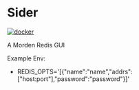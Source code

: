 # Sider

[![docker](https://github.com/renzholy/sider/actions/workflows/docker.yml/badge.svg)](https://github.com/renzholy/sider/actions/workflows/docker.yml)

A Morden Redis GUI

Example Env:
- REDIS_OPTS='[{"name":"name","addrs":["host:port"],"password":"password"}]'
